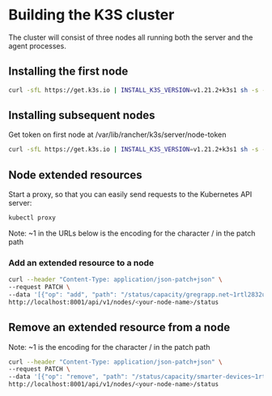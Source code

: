 # Building the K3S cluster

The cluster will consist of three nodes all running both the server and the agent processes.

## Installing the first node 

```bash
curl -sfL https://get.k3s.io | INSTALL_K3S_VERSION=v1.21.2+k3s1 sh -s - server --disable=traefik --disable=servicelb --cluster-init
```

## Installing subsequent nodes

Get token on first node at /var/lib/rancher/k3s/server/node-token

```bash
curl -sfL https://get.k3s.io | INSTALL_K3S_VERSION=v1.21.2+k3s1 sh -s - server --disable=traefik --disable=servicelb --server https://<ip or hostname of node1>:6443 --token <TOKEN> 
```

## Node extended resources

Start a proxy, so that you can easily send requests to the Kubernetes API server:

```bash
kubectl proxy
```

Note: ~1 in the URLs below is the encoding for the character / in the patch path

### Add an extended resource to a node 

```bash
curl --header "Content-Type: application/json-patch+json" \
--request PATCH \
--data '[{"op": "add", "path": "/status/capacity/gregrapp.net~1rtl2832u", "value": "1"}]' \
http://localhost:8001/api/v1/nodes/<your-node-name>/status
```

## Remove an extended resource from a node

Note: ~1 is the encoding for the character / in the patch path

```bash
curl --header "Content-Type: application/json-patch+json" \
--request PATCH \
--data '[{"op": "remove", "path": "/status/capacity/smarter-devices~1rtlsdr2"}]' \
http://localhost:8001/api/v1/nodes/<your-node-name>/status
```